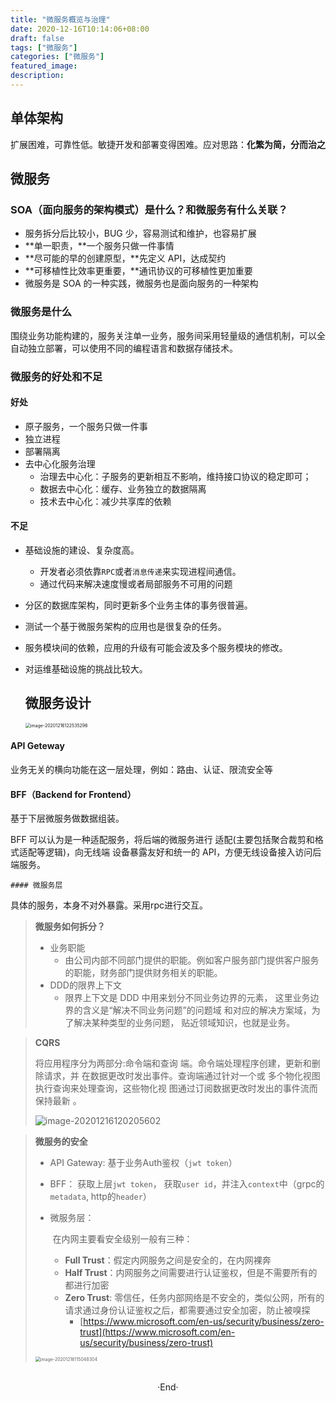 ```yaml
---
title: "微服务概览与治理"
date: 2020-12-16T10:14:06+08:00
draft: false
tags: ["微服务"]
categories: ["微服务"]
featured_image:
description:
---
```


## 单体架构

扩展困难，可靠性低。敏捷开发和部署变得困难。应对思路：**化繁为简，分而治之**

## 微服务

### SOA（面向服务的架构模式）是什么？和微服务有什么关联？

* 服务拆分后比较小，BUG 少，容易测试和维护，也容易扩展
* **单一职责，**一个服务只做一件事情
* **尽可能的早的创建原型，**先定义 API，达成契约
* **可移植性比效率更重要，**通讯协议的可移植性更加重要
* 微服务是 SOA 的一种实践，微服务也是面向服务的一种架构

### 微服务是什么

围绕业务功能构建的，服务关注单一业务，服务间采用轻量级的通信机制，可以全自动独立部署，可以使用不同的编程语言和数据存储技术。

### 微服务的好处和不足

#### 好处

* 原子服务，一个服务只做一件事
* 独立进程
* 部署隔离
* 去中心化服务治理
  * 治理去中心化：子服务的更新相互不影响，维持接口协议的稳定即可；
  * 数据去中心化：缓存、业务独立的数据隔离
  * 技术去中心化：减少共享库的依赖

#### 不足

* 基础设施的建设、复杂度高。

  * 开发者必须依靠`RPC`或者`消息传递`来实现进程间通信。
  * 通过代码来解决速度慢或者局部服务不可用的问题

* 分区的数据库架构，同时更新多个业务主体的事务很普遍。

* 测试一个基于微服务架构的应用也是很复杂的任务。

* 服务模块间的依赖，应用的升级有可能会波及多个服务模块的修改。

* 对运维基础设施的挑战比较大。

  

  ## 微服务设计

  <img src="/me/image-20201216122535296.png" alt="image-20201216122535296" style="zoom:50%;" />

  

  

#### API Geteway

业务无关的横向功能在这一层处理，例如：路由、认证、限流安全等

#### BFF（Backend for Frontend）

基于下层微服务做数据组装。

BFF 可以认为是一种适配服务，将后端的微服务进行 适配(主要包括聚合裁剪和格式适配等逻辑)，向无线端 设备暴露友好和统一的 API，方便无线设备接入访问后 端服务。

	#### 微服务层

具体的服务，本身不对外暴露。采用rpc进行交互。

> **微服务如何拆分？**
>
> * 业务职能
>   * 由公司内部不同部门提供的职能。例如客户服务部门提供客户服务的职能，财务部门提供财务相关的职能。
> * DDD的限界上下文
>   * 限界上下文是 DDD 中用来划分不同业务边界的元素， 这里业务边界的含义是“解决不同业务问题”的问题域 和对应的解决方案域，为了解决某种类型的业务问题， 贴近领域知识，也就是业务。



> **CQRS**
>
> 将应用程序分为两部分:命令端和查询 端。命令端处理程序创建，更新和删除请求，并 在数据更改时发出事件。查询端通过针对一个或 多个物化视图执行查询来处理查询，这些物化视 图通过订阅数据更改时发出的事件流而保持最新 。
>
> ![image-20201216120205602](/me/image-20201216120205602.png)



> **微服务的安全**
>
> * API Gateway: 基于业务Auth鉴权（`jwt token`）
>
> * BFF： 获取上层`jwt token`， 获取`user id`，并注入`context`中（grpc的`metadata`, http的`header`）
>
> * 微服务层：
>
>   ​	在内网主要看安全级别一般有三种：
>
>   - **Full Trust**：假定内网服务之间是安全的，在内网裸奔
>   - **Half Trust**：内网服务之间需要进行认证鉴权，但是不需要所有的都进行加密
>   - **Zero Trust**: 零信任，任务内部网络是不安全的，类似公网，所有的请求通过身份认证鉴权之后，都需要通过安全加密，防止被嗅探
>     - [https://www.microsoft.com/en-us/security/business/zero-trust](https://www.microsoft.com/en-us/security/business/zero-trust)
>
> <img src="/me/image-20201216115048304.png" alt="image-20201216115048304" style="zoom:50%;" />

<br>

<center>  ·End·  </center>
